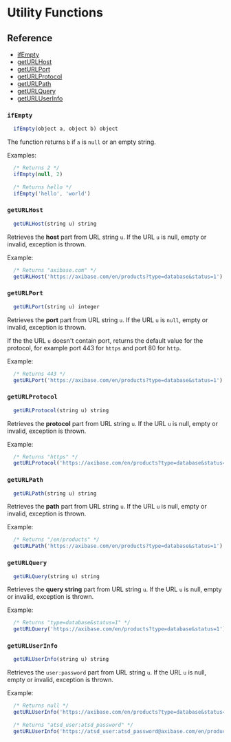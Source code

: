# Utility Functions

## Reference

* [ifEmpty](#ifempty)
* [getURLHost](#geturlhost)
* [getURLPort](#geturlport)
* [getURLProtocol](#geturlprotocol)
* [getURLPath](#geturlpath)
* [getURLQuery](#geturlquery)
* [getURLUserInfo](#geturluserinfo)

### `ifEmpty`

```javascript
  ifEmpty(object a, object b) object
```

The function returns `b` if `a` is `null` or an empty string.

Examples:

  ```javascript
    /* Returns 2 */  
    ifEmpty(null, 2)
    
    /* Returns hello */  
    ifEmpty('hello', 'world')
  ```

### `getURLHost`

```javascript
  getURLHost(string u) string
```
Retrieves the **host** part from URL string `u`. If the URL `u` is null, empty or invalid, exception is thrown.

Example:

  ```javascript
    /* Returns "axibase.com" */  
    getURLHost('https://axibase.com/en/products?type=database&status=1')
  ```

### `getURLPort`

```javascript
  getURLPort(string u) integer
```
Retrieves the **port** part from URL string `u`. If the URL `u` is `null`, empty or invalid, exception is thrown.

If the the URL `u` doesn't contain port, returns the default value for the protocol, for example port 443 for `https` and port 80 for `http`.

Example:

  ```javascript
    /* Returns 443 */  
    getURLPort('https://axibase.com/en/products?type=database&status=1')
  ```

### `getURLProtocol`

```javascript
  getURLProtocol(string u) string
```
Retrieves the **protocol** part from URL string `u`. If the URL `u` is null, empty or invalid, exception is thrown.

Example:

  ```javascript
    /* Returns "https" */  
    getURLProtocol('https://axibase.com/en/products?type=database&status=1')
  ```

### `getURLPath`

```javascript
  getURLPath(string u) string
```
Retrieves the **path** part from URL string `u`. If the URL `u` is null, empty or invalid, exception is thrown.

Example:

  ```javascript
    /* Returns "/en/products" */  
    getURLPath('https://axibase.com/en/products?type=database&status=1')
  ```
  
### `getURLQuery`

```javascript
  getURLQuery(string u) string
```
Retrieves the **query string** part from URL string `u`. If the URL `u` is null, empty or invalid, exception is thrown.

Example:

  ```javascript
    /* Returns "type=database&status=1" */  
    getURLQuery('https://axibase.com/en/products?type=database&status=1')
  ```
  
### `getURLUserInfo`

```javascript
  getURLUserInfo(string u) string
```
Retrieves the `user:password` part from URL string `u`. If the URL `u` is null, empty or invalid, exception is thrown.

Example:

  ```javascript
    /* Returns null */  
    getURLUserInfo('https://axibase.com/en/products?type=database&status=1')
    
    /* Returns "atsd_user:atsd_password" */  
    getURLUserInfo('https://atsd_user:atsd_password@axibase.com/en/products?type=database&status=1')
  ```
  